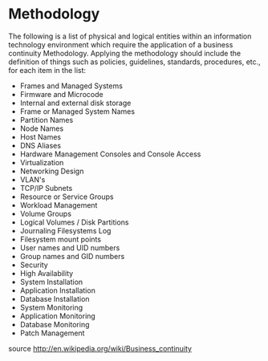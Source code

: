 # Methodology

The following is a list of physical and logical entities within an information technology
environment which require the application of a business continuity Methodology. Applying 
the methodology should include the definition of things such as policies, guidelines, 
standards, procedures, etc., for each item in the list:

- Frames and Managed Systems
- Firmware and Microcode
- Internal and external disk storage
- Frame or Managed System Names
- Partition Names
- Node Names
- Host Names
- DNS Aliases
- Hardware Management Consoles and Console Access
- Virtualization
- Networking Design
- VLAN's
- TCP/IP Subnets
- Resource or Service Groups
- Workload Management
- Volume Groups
- Logical Volumes / Disk Partitions
- Journaling Filesystems Log
- Filesystem mount points
- User names and UID numbers
- Group names and GID numbers
- Security
- High Availability
- System Installation
- Application Installation
- Database Installation
- System Monitoring
- Application Monitoring
- Database Monitoring
- Patch Management

source http://en.wikipedia.org/wiki/Business_continuity